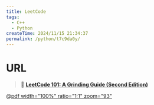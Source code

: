 ```yaml
---
title: LeetCode
tags: 
  - C++
  - Python
createTime: 2024/11/15 21:34:37
permalink: /python/t7c9da0y/
---
```


# URL

> 🌈 [**LeetCode 101: A Grinding Guide (Second Edition)**](https://github.com/changgyhub/leetcode_101)

@[pdf width="100%" ratio="1:1" zoom="93"](./LeetCode101.pdf)
